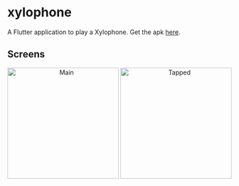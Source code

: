 # xylophone

A Flutter application to play a Xylophone. Get the apk [here](https://drive.google.com/open?id=1LnkUluczr7DA6164iJE0pdgDJ0pVVCNG "xylophone.apk").

## Screens

<p align="center">
  <img src="https://user-images.githubusercontent.com/50942732/80299996-8b5ac200-87b6-11ea-9195-6b7e21c0b5c2.png" width="250" title="Main">
  <img src="https://user-images.githubusercontent.com/50942732/80299991-81d15a00-87b6-11ea-9a14-ec01ff9ec64a.png" width="250" title="Tapped">
</p>
